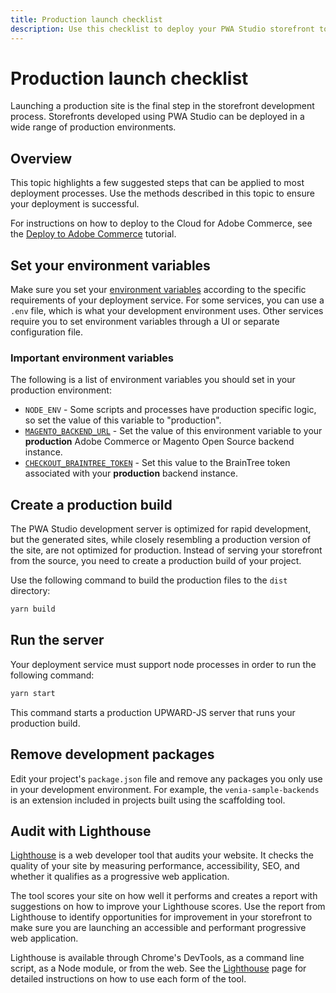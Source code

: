 ```yaml
---
title: Production launch checklist
description: Use this checklist to deploy your PWA Studio storefront to a production environment.
---
```


# Production launch checklist

Launching a production site is the final step in the storefront development process.
Storefronts developed using PWA Studio can be deployed in a wide range of production environments.

## Overview

This topic highlights a few suggested steps that can be applied to most deployment processes.
Use the methods described in this topic to ensure your deployment is successful.

For instructions on how to deploy to the Cloud for Adobe Commerce, see the [Deploy to Adobe Commerce][] tutorial.

[deploy to adobe commerce]: /tutorials/production-deployment/adobe-commerce/

## Set your environment variables

Make sure you set your [environment variables][] according to the specific requirements of your deployment service.
For some services, you can use a `.env` file, which is what your development environment uses.
Other services require you to set environment variables through a UI or separate configuration file.

[environment variables]: /api/buildpack/environment/variables/

### Important environment variables

The following is a list of environment variables you should set in your production environment:

- `NODE_ENV` - Some scripts and processes have production specific logic, so set the value of this variable to "production".
- [`MAGENTO_BACKEND_URL`][] - Set the value of this environment variable to your **production** Adobe Commerce or Magento Open Source backend instance.
- [`CHECKOUT_BRAINTREE_TOKEN`][] - Set this value to the BrainTree token associated with your **production** backend instance.

[`magento_backend_url`]: /api/buildpack/environment/variables/#magento_backend_url
[`checkout_braintree_token`]: /api/buildpack/environment/variables/#checkout_braintree_token

## Create a production build

The PWA Studio development server is optimized for rapid development,
but the generated sites, while closely resembling a production version of the site, are not optimized for production.
Instead of serving your storefront from the source, you need to create a production build of your project.

Use the following command to build the production files to the `dist` directory:

```sh
yarn build
```

## Run the server

Your deployment service must support node processes in order to run the following command:

```sh
yarn start
```

This command starts a production UPWARD-JS server that runs your production build.

## Remove development packages

Edit your project's `package.json` file and remove any packages you only use in your development environment. For example, the `venia-sample-backends` is an extension included in projects built using the scaffolding tool.

## Audit with Lighthouse

[Lighthouse][] is a web developer tool that audits your website.
It checks the quality of your site by measuring performance, accessibility, SEO, and whether it qualifies as a progressive web application.

[lighthouse]: https://developers.google.com/web/tools/lighthouse/

The tool scores your site on how well it performs and creates a report with suggestions on how to improve your Lighthouse scores.
Use the report from Lighthouse to identify opportunities for improvement in your storefront to make sure you are launching an accessible and performant progressive web application.

Lighthouse is available through Chrome's DevTools, as a command line script, as a Node module, or from the web.
See the [Lighthouse][] page for detailed instructions on how to use each form of the tool.
